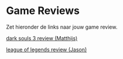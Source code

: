 # Game Reviews

Zet hieronder de links naar jouw game review.

[dark souls 3 review (Matthijs)](https://github.com/coolevogel/CTHles07/blob/main/dark%20souls%203%20review.md)

[league of legends review (Jason)](https://github.com/coolevogel/CTHles07/blob/main/review2.md)
